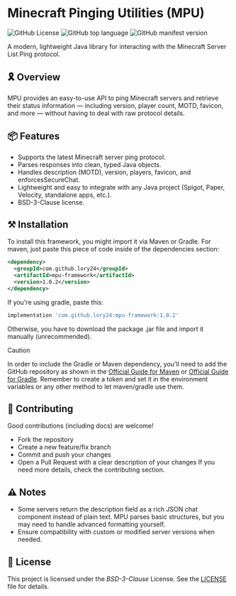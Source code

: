 # Minecraft Pinging Utilities (MPU)
![GitHub License](https://img.shields.io/github/license/LoRy24/MPU?style=flat-square)
![GitHub top language](https://img.shields.io/github/languages/top/LoRy24/MPU?style=flat-square)
![GitHub manifest version](https://img.shields.io/github/manifest-json/v/LoRy24/MPU?style=flat-square&label=latest%20version)


A modern, lightweight Java library for interacting with the Minecraft Server List Ping protocol.

## 🎗️ Overview
MPU provides an easy-to-use API to ping Minecraft servers and retrieve their status information — including version, player count, MOTD, favicon, and more — without having to deal with raw protocol details.

## 📦 Features
- Supports the latest Minecraft server ping protocol.
- Parses responses into clean, typed Java objects.
- Handles description (MOTD), version, players, favicon, and enforcesSecureChat.
- Lightweight and easy to integrate with any Java project (Spigot, Paper, Velocity, standalone apps, etc.).
- BSD-3-Clause license.

## ⚒️ Installation
To install this framework, you might import it via Maven or Gradle. For maven, just paste this piece of code inside of the
dependencies section:

```xml
<dependency>
  <groupId>com.github.lory24</groupId>
  <artifactId>mpu-framework</artifactId>
  <version>1.0.2</version>
</dependency>
```

If you're using gradle, paste this:

```groovy
implementation 'com.github.lory24:mpu-framework:1.0.2'
```

Otherwise, you have to download the package .jar file and import it manually (unrecommended).

> [!CAUTION]
> In order to include the Gradle or Maven dependency, you'll need to add the GitHub repository as shown in the 
> [Official Guide for Maven](https://docs.github.com/en/packages/working-with-a-github-packages-registry/working-with-the-apache-maven-registry) 
> or [Official Guide for Gradle](https://docs.github.com/en/packages/working-with-a-github-packages-registry/working-with-the-gradle-registry). 
> Remember to create a token and set it in the environment variables or any other method to let maven/gradle use them.

## 🤝 Contributing
Good contributions (including docs) are welcome!
- Fork the repository
- Create a new feature/fix branch
- Commit and push your changes
- Open a Pull Request with a clear description of your changes
If you need more details, check the contributing section.

## ⚠️ Notes
- Some servers return the description field as a rich JSON chat component instead of plain text. MPU parses basic structures, but you may need to handle advanced formatting yourself.
- Ensure compatibility with custom or modified server versions when needed.

## 📄 License
This project is licensed under the *BSD-3-Clause* License. See the [LICENSE](./LICENSE) file for details.
